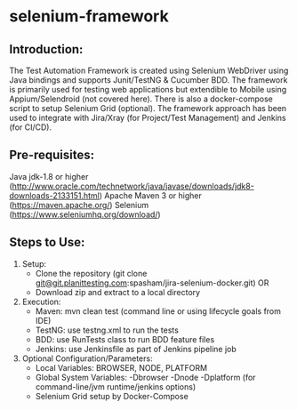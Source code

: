 # selenium-framework

Introduction:
-------------
The Test Automation Framework is created using Selenium WebDriver using Java bindings and supports Junit/TestNG & Cucumber BDD. The framework is primarily used for testing web applications but extendible to Mobile using Appium/Selendroid (not covered here). There is also a docker-compose script to setup Selenium Grid (optional). The framework approach has been used to integrate with Jira/Xray (for Project/Test Management) and Jenkins (for CI/CD).

Pre-requisites:
---------------
Java jdk-1.8 or higher (http://www.oracle.com/technetwork/java/javase/downloads/jdk8-downloads-2133151.html)
Apache Maven 3 or higher (https://maven.apache.org/)
Selenium (https://www.seleniumhq.org/download/)

Steps to Use:
-------------
1. Setup: 
    - Clone the repository (git clone git@git.planittesting.com:spasham/jira-selenium-docker.git) OR
    - Download zip and extract to a local directory
2. Execution: 
    - Maven: mvn clean test (command line or using lifecycle goals from IDE)
	- TestNG: use testng.xml to run the tests
	- BDD: use RunTests class to run BDD feature files
	- Jenkins: use Jenkinsfile as part of Jenkins pipeline job
3. Optional Configuration/Parameters: 
    - Local Variables: BROWSER, NODE, PLATFORM
    - Global System Variables: -Dbrowser -Dnode -Dplatform (for command-line/jvm runtime/jenkins options)
    - Selenium Grid setup by Docker-Compose


